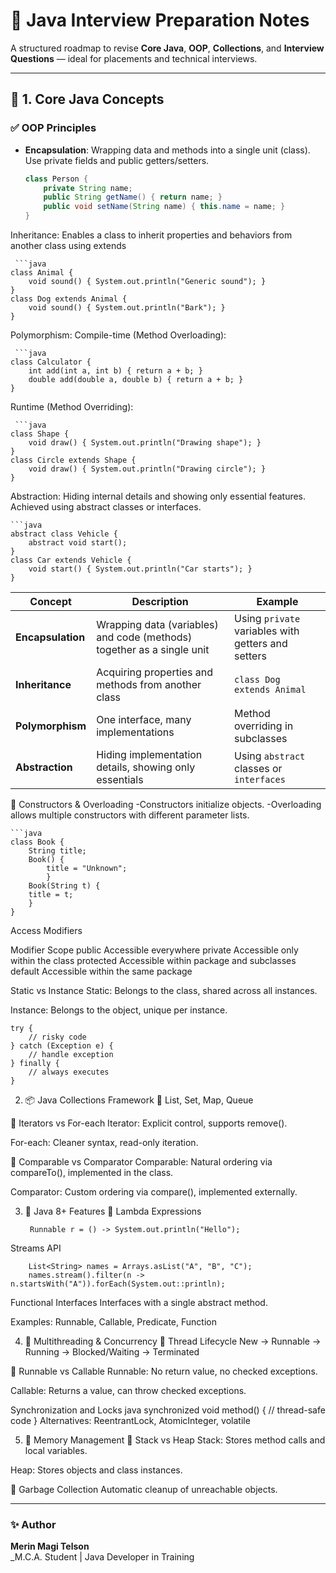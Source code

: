 # 🧭 Java Interview Preparation Notes

A structured roadmap to revise **Core Java**, **OOP**, **Collections**, and **Interview Questions** — ideal for placements and technical interviews.

---

## 🧩 1. Core Java Concepts

### ✅ OOP Principles

- **Encapsulation**: Wrapping data and methods into a single unit (class). Use private fields and public getters/setters.
  ```java
  class Person {
      private String name;
      public String getName() { return name; }
      public void setName(String name) { this.name = name; }
  }

Inheritance: Enables a class to inherit properties and behaviors from another class using extends
 
     ```java
    class Animal {
        void sound() { System.out.println("Generic sound"); }
    }
    class Dog extends Animal {
        void sound() { System.out.println("Bark"); }
    }

Polymorphism:
Compile-time (Method Overloading):

     ```java
    class Calculator {
        int add(int a, int b) { return a + b; }
        double add(double a, double b) { return a + b; }
    }
Runtime (Method Overriding):

     ```java
    class Shape {
        void draw() { System.out.println("Drawing shape"); }
    }
    class Circle extends Shape {
        void draw() { System.out.println("Drawing circle"); }
    }
Abstraction: Hiding internal details and showing only essential features. Achieved using abstract classes or interfaces.

    ```java
    abstract class Vehicle {
        abstract void start();
    }
    class Car extends Vehicle {
        void start() { System.out.println("Car starts"); }
    }


| Concept | Description | Example |
|----------|--------------|----------|
| **Encapsulation** | Wrapping data (variables) and code (methods) together as a single unit | Using `private` variables with getters and setters |
| **Inheritance** | Acquiring properties and methods from another class | `class Dog extends Animal` |
| **Polymorphism** | One interface, many implementations | Method overriding in subclasses |
| **Abstraction** | Hiding implementation details, showing only essentials | Using `abstract` classes or `interfaces` |



🔹 Constructors & Overloading
-Constructors initialize objects.
-Overloading allows multiple constructors with different parameter lists.

    ```java
    class Book {
        String title;
        Book() {
            title = "Unknown"; 
            }
        Book(String t) {
        title = t; 
        }
    }

Access Modifiers

Modifier	Scope
public	Accessible everywhere
private	Accessible only within the class
protected	Accessible within package and subclasses
default	Accessible within the same package

Static vs Instance
Static: Belongs to the class, shared across all instances.

Instance: Belongs to the object, unique per instance.

    try {
        // risky code
    } catch (Exception e) {
        // handle exception
    } finally {
        // always executes
    }


2. 📦 Java Collections Framework
🔹 List, Set, Map, Queue


🔹 Iterators vs For-each
Iterator: Explicit control, supports remove().

For-each: Cleaner syntax, read-only iteration.



🔹 Comparable vs Comparator
Comparable: Natural ordering via compareTo(), implemented in the class.

Comparator: Custom ordering via compare(), implemented externally.


3. 🚀 Java 8+ Features
🔹 Lambda Expressions

        Runnable r = () -> System.out.println("Hello");
Streams API

        List<String> names = Arrays.asList("A", "B", "C");
        names.stream().filter(n -> n.startsWith("A")).forEach(System.out::println);
Functional Interfaces
Interfaces with a single abstract method.

Examples: Runnable, Callable, Predicate, Function

4. 🧵 Multithreading & Concurrency
🔹 Thread Lifecycle
New → Runnable → Running → Blocked/Waiting → Terminated

🔹 Runnable vs Callable
Runnable: No return value, no checked exceptions.

Callable: Returns a value, can throw checked exceptions.

Synchronization and Locks
java
synchronized void method() {
    // thread-safe code
}
Alternatives: ReentrantLock, AtomicInteger, volatile


5. 🧠 Memory Management
🔹 Stack vs Heap
Stack: Stores method calls and local variables.

Heap: Stores objects and class instances.

🔹 Garbage Collection
Automatic cleanup of unreachable objects.


---

### ✨ Author
**Merin Magi Telson**  
_M.C.A. Student | Java Developer in Training 

